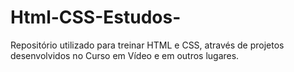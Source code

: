 # Html-CSS-Estudos-

Repositório utilizado para treinar HTML e CSS, através de projetos desenvolvidos no Curso em Vídeo e em outros lugares. 
